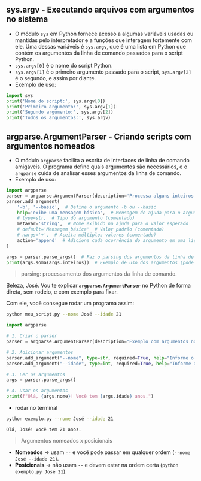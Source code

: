 ## sys.argv - Executando arquivos com argumentos no sistema
- O módulo `sys` em Python fornece acesso a algumas variáveis usadas ou mantidas pelo interpretador e a funções que interagem fortemente com ele. Uma dessas variáveis é `sys.argv`, que é uma lista em Python que contém os argumentos da linha de comando passados para o script Python.
- `sys.argv[0]` é o nome do script Python.
- `sys.argv[1]` é o primeiro argumento passado para o script, `sys.argv[2]` é o segundo, e assim por diante.
- Exemplo de uso:
```python
import sys
print('Nome do script:', sys.argv[0])
print('Primeiro argumento:', sys.argv[1])
print('Segundo argumento:', sys.argv[2])
print('Todos os argumentos:', sys.argv)

```

## argparse.ArgumentParser - Criando scripts com argumentos nomeados
- O módulo `argparse` facilita a escrita de interfaces de linha de comando amigáveis. O programa define quais argumentos são necessários, e o `argparse` cuida de analisar esses argumentos da linha de comando.
- Exemplo de uso:
```python
import argparse
parser = argparse.ArgumentParser(description='Processa alguns inteiros.')  # Cria o parser e define a descrição do programa
parser.add_argument(
    '-b', '--basic',  # Define o argumento -b ou --basic
    help='exibe uma mensagem básica',  # Mensagem de ajuda para o argumento
    # type=str,  # Tipo do argumento (comentado)
    metavar='string',  # Nome exibido na ajuda para o valor esperado
    # default='Mensagem básica'  # Valor padrão (comentado)
    # nargs='+',  # Aceita múltiplos valores (comentado)
    action='append'  # Adiciona cada ocorrência do argumento em uma lista
)

args = parser.parse_args()  # Faz o parsing dos argumentos da linha de comando
print(args.soma(args.inteiros))  # Exemplo de uso dos argumentos (pode estar incorreto dependendo dos argumentos definidos)
```
> parsing: processamento dos argumentos da linha de comando.

Beleza, José. Vou te explicar **`argparse.ArgumentParser`** no Python de forma direta, sem rodeio, e com exemplo para fixar.


Com ele, você consegue rodar um programa assim:
```bash
python meu_script.py --nome José --idade 21
```

```python
import argparse

# 1. Criar o parser
parser = argparse.ArgumentParser(description="Exemplo com argumentos nomeados")

# 2. Adicionar argumentos
parser.add_argument("--nome", type=str, required=True, help="Informe o seu nome")
parser.add_argument("--idade", type=int, required=True, help="Informe a sua idade")

# 3. Ler os argumentos
args = parser.parse_args()

# 4. Usar os argumentos
print(f"Olá, {args.nome}! Você tem {args.idade} anos.")
```

- rodar no terminal
```bash
python exemplo.py --nome José --idade 21
```
```
Olá, José! Você tem 21 anos.
```

> Argumentos nomeados x posicionais

* **Nomeados** → usam `--` e você pode passar em qualquer ordem (`--nome José --idade 21`).
* **Posicionais** → não usam `--` e devem estar na ordem certa (`python exemplo.py José 21`).
